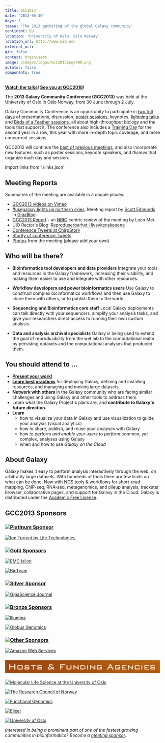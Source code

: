 ```yaml
---
title: GCC2013
date: '2013-06-30'
days: 3
tease: "The 2013 gathering of the global Galaxy community"
continent: EU
location: "University of Oslo, Oslo Norway"
location_url: http://www.uio.no/
external_url:
gtn: false
contact: Organisers
image: /images/logos/GCC2013Logo400.png
autotoc: false
components: true
---
```


**[Watch the talks](https://vimeo.com/channels/581875)!  [See you at GCC2018](https://gccbosc2018.sched.com/)!**

The **2013 Galaxy Community Conference (GCC2013)** was held at the University of Oslo in Oslo Norway, from 30 June through 2 July.

Galaxy Community Conference is an opportunity to participate in [two full days](/events/gcc2013/program/) of presentations, discussion, [poster sessions](/events/gcc2013/abstracts/posters/), keynotes, [lightning talks](/events/gcc2013/lightning/) and [Birds of a Feather sessions](/events/gcc2013/bof/), all about high-throughput biology and the tools that support it.  The conference also includes a [Training Day](/events/gcc2013/training-day/) for the second year in a row, this year with more in-depth topic coverage, and more concurrent sessions.

GCC2013 will continue the [best of previous meetings](/gcc/), and also incorporate new features, such as poster sessions, keynote speakers, and *themes* that organize each day and session.

import links from './links.json'
<link-box :links="links" />

## Meeting Reports

Summaries of the meeting are available in a couple places:

* [GCC2013 videos on Vimeo](http://vimeo.com/channels/581875)
* [#usegalaxy lights up northern skies](http://blogs.biomedcentral.com/gigablog/2013/07/09/usegalaxy-lights-up-northern-skies/): Meeting report by [Scott Edmunds](http://blogs.biomedcentral.com/gigablog/author/scottedmunds/) in [GigaBlog](http://blogs.biomedcentral.com/gigablog).
* [GCC2013 Report](https://depot.galaxyproject.org/hub/attachments/documents/presentations/gcc2013/NBICSummary.pdf) - an [NBIC](http://nbic.nl/) centric review of the meeting by Leon Mei.
* UiO Rector's Blog: [Reproduserbarhet i livsvitenskapene](http://bit.ly/12GQpvC)
* [Conference Tweets at ChirpStory](http://chirpstory.com/li/93570)
* [Storify of conference Tweets](http://storify.com/search?q=GCC2013)
* [Photos](/events/gcc2013/photos/) from the meeting (please add your own)

## Who will be there?

* **Bioinformatics tool developers and data providers**
    Integrate your tools and resources in the Galaxy framework, increasing their visibility, and making them easier to use and integrate with other resources.

* **Workflow developers and power bioinformatics users**
    Use Galaxy to construct complex bioinformatics workflows and then use Galaxy to share them with others, or to publish them to the world.

* **Sequencing and Bioinformatics core staff**
    Local Galaxy deployments can talk directly with your sequencers, simplify your analysis tasks, and give your researchers direct access to running their own custom analysis.

* **Data and analysis archival specialists**
    Galaxy is being used to extend the goal of reproducibility from the wet lab to the computational realm by persisting datasets and the computational analyses that produced them.

## You should attend to ...

* **[Present your work!](/events/gcc2013/abstracts/)**
* **[Learn best practices](/events/gcc2013/program/)** for deploying Galaxy, defining and installing resources, and managing and moving large datasets.
* **Network with others** in the Galaxy community who are facing similar challenges and using Galaxy and other tools to address them.
* Learn what the Galaxy Project's plans are, and **contribute to Galaxy's future direction.**
* **Learn**
  * how to visualize your data in Galaxy and use visualization to guide your analysis (visual analytics)
  * how to share, publish, and reuse your analyses with Galaxy
  * how to perform *and enable your users to perform* common, yet complex, analyses using Galaxy
  * when and how to use *Galaxy on the Cloud*

## About Galaxy

Galaxy makes it easy to perform analysis interactively through the web, on arbitrarily large datasets. With hundreds of tools there are few limits on what can be done. Now with NGS tools & workflows for short-read mapping, ChIP-seq, RNA-seq, metagenomics, and pileup analysis, trackster browser, collaborative pages, and support for Galaxy in the Cloud. Galaxy is distributed under the [Academic Free License](/admin/license/).


## GCC2013 Sponsors


### [![Platinum Sponsor](/events/gcc2013/sponsorships/PlatinumBanner.png)](/events/gcc2013/sponsorships/)

[![Ion Torrent by Life Technologies](/images/logos/IonTorrentLogo340.png)](https://www.lifetechnologies.com)


### [![Gold Sponsors](/events/gcc2013/sponsorships/GoldBanner.png)](/events/gcc2013/sponsorships/)

[![EMC Isilon](/images/logos/EMCIsilonLogo.jpg)](http://www.emc.com/isilon)

[![BioTeam](/images/logos/BioTeamLogo154.gif)](http://bioteam.net/)


### [![Silver Sponsor](/events/gcc2013/sponsorships/SilverBanner.png)](/events/gcc2013/sponsorships/)

[![GigaScience Journal](/images/logos/GigaScienceLogo250.png)](http://www.gigasciencejournal.com/)


### [![Bronze Sponsors](/events/gcc2013/sponsorships/BronzeBanner.png)](/events/gcc2013/sponsorships/)

[![Illumina](/images/logos/IlluminaLogo250.png)](http://www.illumina.com/)

[![Globus Genomics](/images/logos/GlobusGenomics.png)](http://globus.org/genomics)


### [![Other Sponsors](/events/gcc2013/sponsorships/OtherBanner.png)](/events/gcc2013/sponsorships/)

[![Amazon Web Services](/images/logos/AWSLogo400.png)](http://aws.amazon.com/)


### [![Hosts and Funding Agencies](./sponsorships/HostsBanner.png)](/events/gcc2013/sponsorships/)

[![Molecular Life Science at the University of Oslo](/images/logos/MLSUiOLogo.png)](http://www.uio.no/english/research/interfaculty-research-areas/mls/)

[![The Research Council of Norway](/images/logos/ResearchCouncilNorway500.png)](http://www.forskningsradet.no/english/)

[![Functional Genomics](/images/logos/FUGE.png)](http://www.bioinfo.no/about/)

[![Elixer](/images/logos/ElixirNoTextLogo.png)](http://www.elixir-europe.org/)

[![University of Oslo](/images/logos/UiOLogo.png)](http://uio.no/)

*Interested in being a prominent part of one of the fastest growing communities in bioinformatics?  Become a [meeting sponsor](/events/gcc2013/sponsorships/).*

<slot name="/events/gcc2013/footer" />
